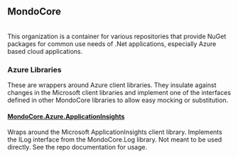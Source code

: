 ## MondoCore

<br/>
This organization is a container for various repositories that provide NuGet packages for common use needs of .Net applications, especially Azure based cloud applications.


### Azure Libraries

These are wrappers around Azure client libraries. They insulate against changes in the Microsoft client libraries and implement one of the interfaces defined in other MondoCore libraries to allow easy mocking or substitution.

#### <a href="https://github.com/MondoCore/MondoCore.Azure.ApplicationInsights">MondoCore.Azure.ApplicationInsights</a>

Wraps around the Microsoft ApplicationInsights client library. Implements the ILog interface from the MondoCore.Log library. Not meant to be used directly. See the repo documentation for usage.